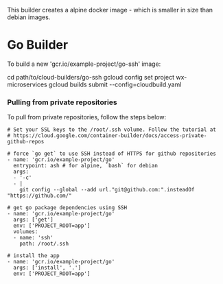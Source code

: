 This builder creates a alpine docker image - which is smaller in size than debian images.

# Go Builder

To build a new 'gcr.io/example-project/go-ssh' image:

cd path/to/cloud-builders/go-ssh
gcloud config set project wx-microservices
gcloud builds submit --config=cloudbuild.yaml


### Pulling from private repositories

To pull from private repositories, follow the steps below:

```
# Set your SSL keys to the /root/.ssh volume. Follow the tutorial at
# https://cloud.google.com/container-builder/docs/access-private-github-repos

# force `go get` to use SSH instead of HTTPS for github repositories
- name: 'gcr.io/example-project/go'
  entrypoint: ash # for alpine, `bash` for debian
  args:
  - '-c'
  - |
    git config --global --add url."git@github.com:".insteadOf "https://github.com/"

# get go package dependencies using SSH
- name: 'gcr.io/example-project/go'
  args: ['get']
  env: ['PROJECT_ROOT=app']
  volumes:
  - name: 'ssh'
    path: /root/.ssh

# install the app
- name: 'gcr.io/example-project/go'
  args: ['install', '.']
  env: ['PROJECT_ROOT=app']

```
